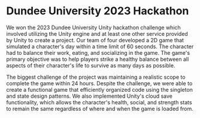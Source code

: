 # Dundee University 2023 Hackathon

We won the 2023 Dundee University Unity hackathon challenge which involved utilizing the Unity engine and at least one other service provided by Unity to create a project. Our team of four developed a 2D game that simulated a character's day within a time limit of 60 seconds. The character had to balance their work, eating, and socializing in the game. The game's primary objective was to help players strike a healthy balance between all aspects of their character's life to survive as many days as possible.

The biggest challenge of the project was maintaining a realistic scope to complete the game within 24 hours. Despite the challenge, we were able to create a functional game that efficiently organized code using the singleton and state design patterns. We also implemented Unity's cloud save functionality, which allows the character's health, social, and strength stats to remain the same regardless of where and when the game is loaded from.
